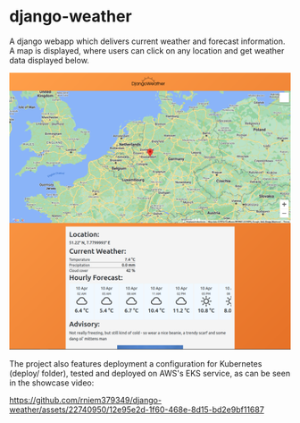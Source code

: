 # django-weather
A django webapp which delivers current weather and forecast information. A map is displayed, where users can click on any location and get weather data displayed below.

![django-weather](/docs/djangoweather.png "django-weather")

The project also features deployment a configuration for Kubernetes (deploy/ folder), tested and deployed on AWS's EKS service, as can be seen in the showcase video:

https://github.com/rniem379349/django-weather/assets/22740950/12e95e2d-1f60-468e-8d15-bd2e9bf11687

